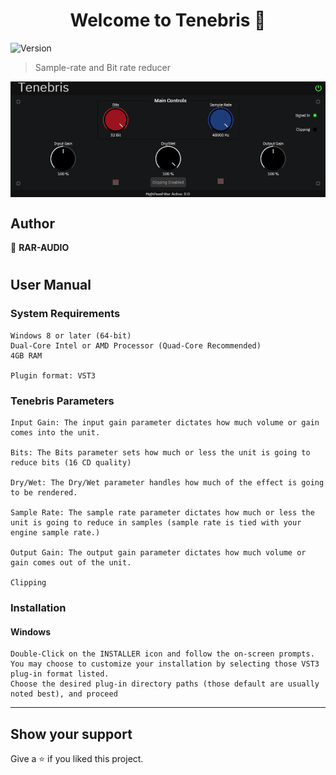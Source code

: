 <h1 align="center">Welcome to Tenebris 👋</h1>
<p>
  <img alt="Version" src="https://img.shields.io/badge/version-1.0.0-blue.svg?cacheSeconds=2592000" />
</p>

> Sample-rate and Bit rate reducer

<img  align="center" src="resources/img/Tenebris.png"></img>

## Author

👤 **RAR-AUDIO**

#

## User Manual

### System Requirements
```
Windows 8 or later (64-bit)
Dual-Core Intel or AMD Processor (Quad-Core Recommended)
4GB RAM

Plugin format: VST3
```


### Tenebris Parameters

```
Input Gain: The input gain parameter dictates how much volume or gain comes into the unit.

Bits: The Bits parameter sets how much or less the unit is going to reduce bits (16 CD quality)

Dry/Wet: The Dry/Wet parameter handles how much of the effect is going to be rendered.

Sample Rate: The sample rate parameter dictates how much or less the unit is going to reduce in samples (sample rate is tied with your engine sample rate.)

Output Gain: The output gain parameter dictates how much volume or gain comes out of the unit.

Clipping
```

### Installation
#### Windows
```
Double-Click on the INSTALLER icon and follow the on-screen prompts. 
You may choose to customize your installation by selecting those VST3 plug-in format listed.
Choose the desired plug-in directory paths (those default are usually noted best), and proceed
```


***

## Show your support

Give a ⭐️ if you liked this project.
